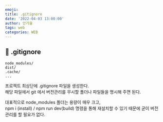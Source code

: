 ```yaml
---
emoji:
title: .gitignore
date: '2022-04-03 13:00:00'
author: 안가을
tags: web
categories: WEB
---
```


## 💙 .gitignore

```ignore
node_modules/
dist/
.cache/
...
```

프로젝트 최상단에 .gitignore 파일을 생성한다.<br />
해당 파일에서 git 에서 버전관리를 무시할 폴더나 파일들을 명시해 주면 된다.<br />

대표적으로 node_modules 폴더는 용량이 매우 크고,<br />
npm i (install) / npm run dev(build) 명령을 통해 재설치할 수 있기 때문에 굳이 버전관리를 할 필요가 없다.

```toc

```
